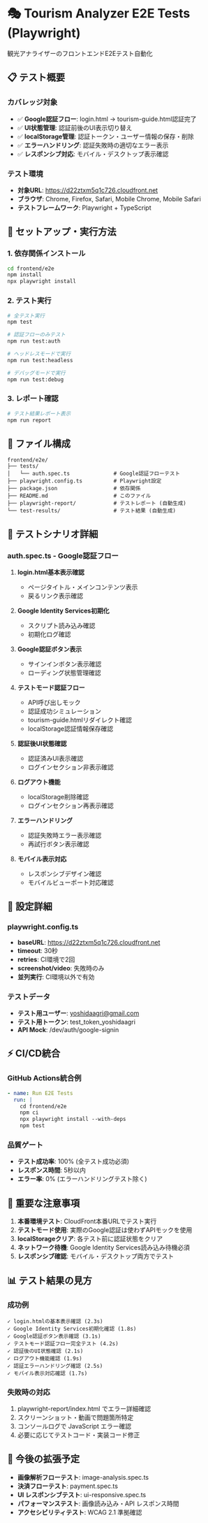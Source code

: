 # 🎭 Tourism Analyzer E2E Tests (Playwright)

観光アナライザーのフロントエンドE2Eテスト自動化

## 📋 テスト概要

### カバレッジ対象
- ✅ **Google認証フロー**: login.html → tourism-guide.html認証完了
- ✅ **UI状態管理**: 認証前後のUI表示切り替え
- ✅ **localStorage管理**: 認証トークン・ユーザー情報の保存・削除
- ✅ **エラーハンドリング**: 認証失敗時の適切なエラー表示
- ✅ **レスポンシブ対応**: モバイル・デスクトップ表示確認

### テスト環境
- **対象URL**: https://d22ztxm5q1c726.cloudfront.net
- **ブラウザ**: Chrome, Firefox, Safari, Mobile Chrome, Mobile Safari
- **テストフレームワーク**: Playwright + TypeScript

## 🚀 セットアップ・実行方法

### 1. 依存関係インストール
```bash
cd frontend/e2e
npm install
npx playwright install
```

### 2. テスト実行
```bash
# 全テスト実行
npm test

# 認証フローのみテスト
npm run test:auth

# ヘッドレスモードで実行
npm run test:headless

# デバッグモードで実行
npm run test:debug
```

### 3. レポート確認
```bash
# テスト結果レポート表示
npm run report
```

## 📁 ファイル構成

```
frontend/e2e/
├── tests/
│   └── auth.spec.ts              # Google認証フローテスト
├── playwright.config.ts          # Playwright設定
├── package.json                  # 依存関係
├── README.md                     # このファイル
├── playwright-report/            # テストレポート (自動生成)
└── test-results/                 # テスト結果 (自動生成)
```

## 🎯 テストシナリオ詳細

### auth.spec.ts - Google認証フロー
1. **login.html基本表示確認**
   - ページタイトル・メインコンテンツ表示
   - 戻るリンク表示確認

2. **Google Identity Services初期化**
   - スクリプト読み込み確認
   - 初期化ログ確認

3. **Google認証ボタン表示**
   - サインインボタン表示確認
   - ローディング状態管理確認

4. **テストモード認証フロー**
   - API呼び出しモック
   - 認証成功シミュレーション
   - tourism-guide.htmlリダイレクト確認
   - localStorage認証情報保存確認

5. **認証後UI状態確認**
   - 認証済みUI表示確認
   - ログインセクション非表示確認

6. **ログアウト機能**
   - localStorage削除確認
   - ログインセクション再表示確認

7. **エラーハンドリング**
   - 認証失敗時エラー表示確認
   - 再試行ボタン表示確認

8. **モバイル表示対応**
   - レスポンシブデザイン確認
   - モバイルビューポート対応確認

## 🔧 設定詳細

### playwright.config.ts
- **baseURL**: https://d22ztxm5q1c726.cloudfront.net
- **timeout**: 30秒
- **retries**: CI環境で2回
- **screenshot/video**: 失敗時のみ
- **並列実行**: CI環境以外で有効

### テストデータ
- **テスト用ユーザー**: yoshidaagri@gmail.com
- **テスト用トークン**: test_token_yoshidaagri
- **API Mock**: /dev/auth/google-signin

## ⚡ CI/CD統合

### GitHub Actions統合例
```yaml
- name: Run E2E Tests
  run: |
    cd frontend/e2e
    npm ci
    npx playwright install --with-deps
    npm test
```

### 品質ゲート
- **テスト成功率**: 100% (全テスト成功必須)
- **レスポンス時間**: 5秒以内
- **エラー率**: 0% (エラーハンドリングテスト除く)

## 🚨 重要な注意事項

1. **本番環境テスト**: CloudFront本番URLでテスト実行
2. **テストモード使用**: 実際のGoogle認証は使わずAPIモックを使用
3. **localStorageクリア**: 各テスト前に認証状態をクリア
4. **ネットワーク待機**: Google Identity Services読み込み待機必須
5. **レスポンシブ確認**: モバイル・デスクトップ両方でテスト

## 📊 テスト結果の見方

### 成功例
```
✓ login.htmlの基本表示確認 (2.3s)
✓ Google Identity Services初期化確認 (1.8s)
✓ Google認証ボタン表示確認 (3.1s)
✓ テストモード認証フロー完全テスト (4.2s)
✓ 認証後のUI状態確認 (2.1s)
✓ ログアウト機能確認 (1.9s)
✓ 認証エラーハンドリング確認 (2.5s)
✓ モバイル表示対応確認 (1.7s)
```

### 失敗時の対応
1. playwright-report/index.html でエラー詳細確認
2. スクリーンショット・動画で問題箇所特定
3. コンソールログで JavaScript エラー確認
4. 必要に応じてテストコード・実装コード修正

## 🎯 今後の拡張予定

- **画像解析フローテスト**: image-analysis.spec.ts
- **決済フローテスト**: payment.spec.ts
- **UI レスポンシブテスト**: ui-responsive.spec.ts
- **パフォーマンステスト**: 画像読み込み・API レスポンス時間
- **アクセシビリティテスト**: WCAG 2.1 準拠確認